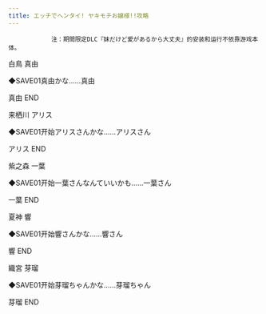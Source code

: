 ```yaml
---
title: エッチでヘンタイ! ヤキモチお嬢様!!攻略
---
```


                注：期間限定DLC『妹だけど愛があるから大丈夫』的安装和运行不依靠游戏本体。

白鳥 真由

◆SAVE01真由かな……真由

真由 END

来栖川 アリス

◆SAVE01开始アリスさんかな……アリスさん

アリス END

紫之森 一葉

◆SAVE01开始一葉さんなんていいかも……一葉さん

一葉 END

夏神 響

◆SAVE01开始響さんかな……響さん

響 END

織宮 芽瑠

◆SAVE01开始芽瑠ちゃんかな……芽瑠ちゃん

芽瑠 END
              
